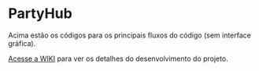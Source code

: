 # PartyHub

Acima estão os códigos para os principais fluxos do código (sem interface gráfica).

[Acesse a WIKI](https://github.com/LuisCastanh0/EngenhariaDeSoftware/wiki) para ver os detalhes do desenvolvimento do projeto.
